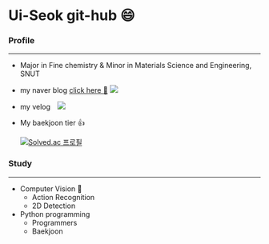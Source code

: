 # Ui-Seok git-hub 😄

### Profile

---

* Major in Fine chemistry & Minor in Materials Science and Engineering, SNUT
* my naver blog [click here 🚀️](https://blog.naver.com/lus8476)
  <img src="https://img.shields.io/badge/Naverblog-03C75A?style=flat&logo=Naver&logoColor=white"/>
* my velog
  <a href="https://velog.io/@ui_seok">
  <img src="http://img.shields.io/badge/velog-20C997?style=flat&logo=velog&link=https://velog.io/@ui_seok" style="height : auto; margin-left : 10px; margin-right : 10px;"/>
  </a>
* My baekjoon tier 👍

  [![Solved.ac
  프로필](http://mazassumnida.wtf/api/v2/generate_badge?boj=kasasima)](https://solved.ac/kasasima)

### Study

---

* Computer Vision 👀️
  * Action Recognition
  * 2D Detection
* Python programming
  * Programmers
  * Baekjoon
